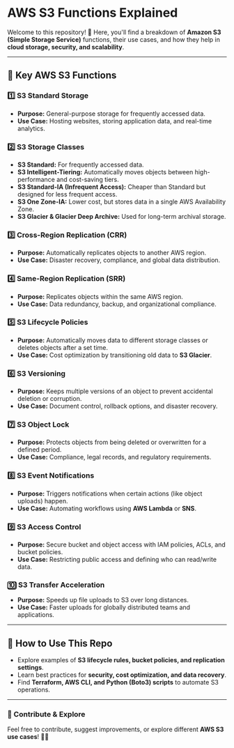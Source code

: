 # **AWS S3 Functions Explained**  

Welcome to this repository! 🚀 Here, you'll find a breakdown of **Amazon S3 (Simple Storage Service)** functions, their use cases, and how they help in **cloud storage, security, and scalability**.  

---

## **🔹 Key AWS S3 Functions**  

### **1️⃣ S3 Standard Storage**  
- **Purpose:** General-purpose storage for frequently accessed data.  
- **Use Case:** Hosting websites, storing application data, and real-time analytics.  

### **2️⃣ S3 Storage Classes**  
- **S3 Standard:** For frequently accessed data.  
- **S3 Intelligent-Tiering:** Automatically moves objects between high-performance and cost-saving tiers.  
- **S3 Standard-IA (Infrequent Access):** Cheaper than Standard but designed for less frequent access.  
- **S3 One Zone-IA:** Lower cost, but stores data in a single AWS Availability Zone.  
- **S3 Glacier & Glacier Deep Archive:** Used for long-term archival storage.  

### **3️⃣ Cross-Region Replication (CRR)**  
- **Purpose:** Automatically replicates objects to another AWS region.  
- **Use Case:** Disaster recovery, compliance, and global data distribution.  

### **4️⃣ Same-Region Replication (SRR)**  
- **Purpose:** Replicates objects within the same AWS region.  
- **Use Case:** Data redundancy, backup, and organizational compliance.  

### **5️⃣ S3 Lifecycle Policies**  
- **Purpose:** Automatically moves data to different storage classes or deletes objects after a set time.  
- **Use Case:** Cost optimization by transitioning old data to **S3 Glacier**.  

### **6️⃣ S3 Versioning**  
- **Purpose:** Keeps multiple versions of an object to prevent accidental deletion or corruption.  
- **Use Case:** Document control, rollback options, and disaster recovery.  

### **7️⃣ S3 Object Lock**  
- **Purpose:** Protects objects from being deleted or overwritten for a defined period.  
- **Use Case:** Compliance, legal records, and regulatory requirements.  

### **8️⃣ S3 Event Notifications**  
- **Purpose:** Triggers notifications when certain actions (like object uploads) happen.  
- **Use Case:** Automating workflows using **AWS Lambda** or **SNS**.  

### **9️⃣ S3 Access Control**  
- **Purpose:** Secure bucket and object access with IAM policies, ACLs, and bucket policies.  
- **Use Case:** Restricting public access and defining who can read/write data.  

### **🔟 S3 Transfer Acceleration**  
- **Purpose:** Speeds up file uploads to S3 over long distances.  
- **Use Case:** Faster uploads for globally distributed teams and applications.  

---

## **📌 How to Use This Repo**  
- Explore examples of **S3 lifecycle rules, bucket policies, and replication settings**.  
- Learn best practices for **security, cost optimization, and data recovery**.  
- Find **Terraform, AWS CLI, and Python (Boto3) scripts** to automate S3 operations.  

---

### **📢 Contribute & Explore**  
Feel free to contribute, suggest improvements, or explore different **AWS S3 use cases**! 🚀💡  
